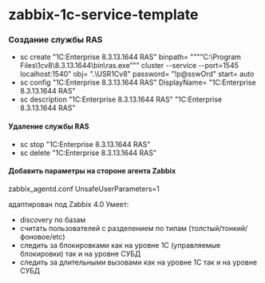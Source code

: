 # zabbix-1c-service-template

### Создание службы RAS
* sc create "1C:Enterprise 8.3.13.1644 RAS" binpath= """"C:\Program Files\1cv8\8.3.13.1644\bin\ras.exe""" cluster --service --port=1545 localhost:1540" obj= ".\USR1Cv8" password= "!p@sswOrd" start= auto
* sc config "1C:Enterprise 8.3.13.1644 RAS" DisplayName= "1C:Enterprise 8.3.13.1644 RAS"
* sc description "1C:Enterprise 8.3.13.1644 RAS" "1C:Enterprise 8.3.13.1644 RAS"

#### Удаление службы RAS
* sc stop "1C:Enterprise 8.3.13.1644 RAS"
* sc delete "1C:Enterprise 8.3.13.1644 RAS"

#### Добавить параметры на стороне агента Zabbix
zabbix_agentd.conf
UnsafeUserParameters=1



адаптирован под Zabbix 4.0
Умеет:
- discovery по базам
- считать пользователей с разделением по типам (толстый/тонкий/фоновое/etc)
- следить за блокировками как на уровне 1С (управляемые блокировки) так и на уровне СУБД
- следить за длительными вызовами как на уровне 1С так и на уровне СУБД
